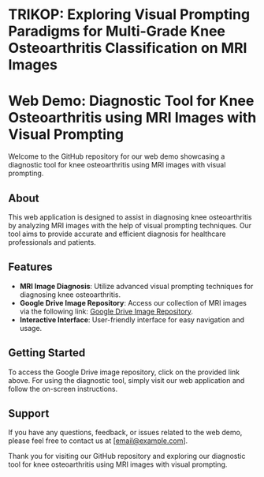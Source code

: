 # TRIKOP: Exploring Visual Prompting Paradigms for Multi-Grade Knee Osteoarthritis Classification on MRI Images
# Web Demo: Diagnostic Tool for Knee Osteoarthritis using MRI Images with Visual Prompting

Welcome to the GitHub repository for our web demo showcasing a diagnostic tool for knee osteoarthritis using MRI images with visual prompting.

## About
This web application is designed to assist in diagnosing knee osteoarthritis by analyzing MRI images with the help of visual prompting techniques. Our tool aims to provide accurate and efficient diagnosis for healthcare professionals and patients.

## Features
- **MRI Image Diagnosis**: Utilize advanced visual prompting techniques for diagnosing knee osteoarthritis.
- **Google Drive Image Repository**: Access our collection of MRI images via the following link: [Google Drive Image Repository](https://drive.google.com/drive/folders/1D4e7I7IyGfB4q5mg-vrc0lrMWac6UH8H?usp=sharing).
- **Interactive Interface**: User-friendly interface for easy navigation and usage.

## Getting Started
To access the Google Drive image repository, click on the provided link above. For using the diagnostic tool, simply visit our web application and follow the on-screen instructions.

## Support
If you have any questions, feedback, or issues related to the web demo, please feel free to contact us at [email@example.com].

Thank you for visiting our GitHub repository and exploring our diagnostic tool for knee osteoarthritis using MRI images with visual prompting.
